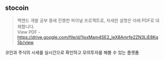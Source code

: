 ## stocoin
> 백엔드 개발 공부 중에 진행한 파이널 프로젝트로, 자세한 설명은 아래 PDF로 대체합니다.  
> View PDF - https://drive.google.com/file/d/1jsxMam4SE2_leX8Amrfe2ZN3LiE8Kq5b/view

코인과 주식의 시세를 실시간으로 확인하고 모의투자를 해볼 수 있는 플랫폼  
